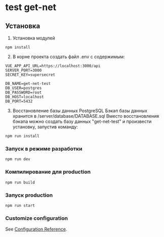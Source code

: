 # test get-net

## Установка
1. Установка модулей
```
npm install
```
2. В корне проекта создать файл .env с содержимым:
```
VUE_APP_API_URL=https://localhost:3000/api
SERVER_PORT=3000
SECRET_KEY=supersecret

DB_NAME=get-net-test
DB_USER=postgres
DB_PASSWORD=root
DB_HOST=localhost
DB_PORT=5432
```

3. Восстановление базы данных PostgreSQL
Бэкап базы данных хранится в /server/database/DATABASE.sql
Вместо восстановления бэкапа можно создать базу данных "get-net-test" и произвести установку, запустив команду:
```
npm run install
```

### Запуск в режиме разработки
```
npm run dev
```

### Компилирование для production
```
npm run build
```

### Запуск production
```
npm run start
```

### Customize configuration
See [Configuration Reference](https://cli.vuejs.org/config/).
